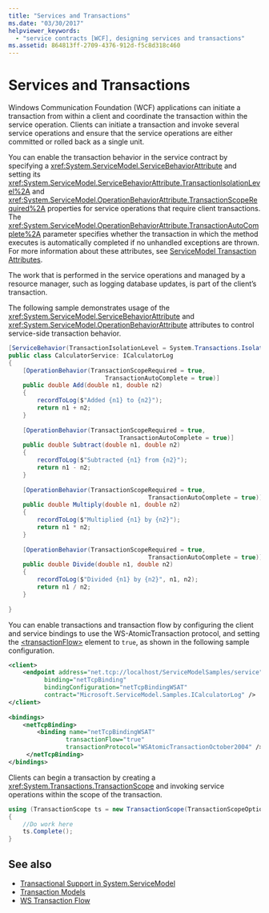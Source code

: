 ```yaml
---
title: "Services and Transactions"
ms.date: "03/30/2017"
helpviewer_keywords: 
  - "service contracts [WCF], designing services and transactions"
ms.assetid: 864813ff-2709-4376-912d-f5c8d318c460
---
```

# Services and Transactions
Windows Communication Foundation (WCF) applications can initiate a transaction from within a client and coordinate the transaction within the service operation. Clients can initiate a transaction and invoke several service operations and ensure that the service operations are either committed or rolled back as a single unit.  
  
 You can enable the transaction behavior in the service contract by specifying a <xref:System.ServiceModel.ServiceBehaviorAttribute> and setting its <xref:System.ServiceModel.ServiceBehaviorAttribute.TransactionIsolationLevel%2A> and <xref:System.ServiceModel.OperationBehaviorAttribute.TransactionScopeRequired%2A> properties for service operations that require client transactions. The <xref:System.ServiceModel.OperationBehaviorAttribute.TransactionAutoComplete%2A> parameter specifies whether the transaction in which the method executes is automatically completed if no unhandled exceptions are thrown. For more information about these attributes, see [ServiceModel Transaction Attributes](../../../docs/framework/wcf/feature-details/servicemodel-transaction-attributes.md).  
  
 The work that is performed in the service operations and managed by a resource manager, such as logging database updates, is part of the client’s transaction.  
  
 The following sample demonstrates usage of the <xref:System.ServiceModel.ServiceBehaviorAttribute> and <xref:System.ServiceModel.OperationBehaviorAttribute> attributes to control service-side transaction behavior.  
  
```csharp
[ServiceBehavior(TransactionIsolationLevel = System.Transactions.IsolationLevel.Serializable)]  
public class CalculatorService: ICalculatorLog  
{  
    [OperationBehavior(TransactionScopeRequired = true,  
                           TransactionAutoComplete = true)]  
    public double Add(double n1, double n2)  
    {  
        recordToLog($"Added {n1} to {n2}");
        return n1 + n2;  
    }  
  
    [OperationBehavior(TransactionScopeRequired = true,   
                               TransactionAutoComplete = true)]  
    public double Subtract(double n1, double n2)  
    {  
        recordToLog($"Subtracted {n1} from {n2}");
        return n1 - n2;  
    }  
  
    [OperationBehavior(TransactionScopeRequired = true,   
                                       TransactionAutoComplete = true)]  
    public double Multiply(double n1, double n2)  
    {  
        recordToLog($"Multiplied {n1} by {n2}");
        return n1 * n2;  
    }  
  
    [OperationBehavior(TransactionScopeRequired = true,   
                                       TransactionAutoComplete = true)]  
    public double Divide(double n1, double n2)  
    {  
        recordToLog($"Divided {n1} by {n2}", n1, n2);
        return n1 / n2;  
    }  
  
}  
```  
  
 You can enable transactions and transaction flow by configuring the client and service bindings to use the WS-AtomicTransaction protocol, and setting the [\<transactionFlow>](../../../docs/framework/configure-apps/file-schema/wcf/transactionflow.md) element to `true`, as shown in the following sample configuration.  
  
```xml  
<client>  
    <endpoint address="net.tcp://localhost/ServiceModelSamples/service"   
          binding="netTcpBinding"   
          bindingConfiguration="netTcpBindingWSAT"   
          contract="Microsoft.ServiceModel.Samples.ICalculatorLog" />  
</client>  
  
<bindings>  
    <netTcpBinding>  
        <binding name="netTcpBindingWSAT"  
                transactionFlow="true"  
                transactionProtocol="WSAtomicTransactionOctober2004" />  
     </netTcpBinding>  
</bindings>  
```  
  
 Clients can begin a transaction by creating a <xref:System.Transactions.TransactionScope> and invoking service operations within the scope of the transaction.  
  
```csharp
using (TransactionScope ts = new TransactionScope(TransactionScopeOption.RequiresNew))  
{  
    //Do work here  
    ts.Complete();  
}  
```  
  
## See also
- [Transactional Support in System.ServiceModel](../../../docs/framework/wcf/feature-details/transactional-support-in-system-servicemodel.md)
- [Transaction Models](../../../docs/framework/wcf/feature-details/transaction-models.md)
- [WS Transaction Flow](../../../docs/framework/wcf/samples/ws-transaction-flow.md)
